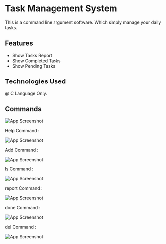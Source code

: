 
# Task Management System

This is a command line argument software.
Which simply manage your daily tasks.


## Features

- Show Tasks Report 
- Show Completed Tasks
- Show Pending Tasks



## Technologies Used

@  C Language Only.
## Commands

![App Screenshot](file:///D:/Code/1.PNG)

Help Command :

![App Screenshot](file:///D:/Code/2.PNG)

Add Command :

![App Screenshot](file:///D:/Code/3.PNG)

ls Command :

![App Screenshot](file:///D:/Code/4.PNG)

report Command :

![App Screenshot](file:///D:/Code/5.PNG)

done Command :

![App Screenshot](file:///D:/Code/6.PNG)

del Command :

![App Screenshot](file:///D:/Code/10.PNG)